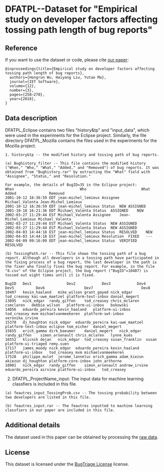 # DFATPL--Dataset for "Empirical study on developer factors affecting tossing path length of bug reports"

## Reference

If you want to use the dataset or code, please cite [our paper](http://digital-library.theiet.org/content/journals/10.1049/iet-sen.2017.0159):

```
@inproceedings{title={Empirical study on developer factors affecting tossing path length of bug reports},
  authors={Hongrun Wu, Haiyang Liu, Yutao Ma},
  journal={IET Software},
  volume={12},
  number={3},
  pages={258–270},
  year={2018},
}
```

## Data description

DFATPL_Eclipse contains two files "history&tp" and "input_data", which were used in the experiments for the Eclipse project. Similarly, the file directory DFATPL_Mozilla contains the files used in the experiments for the Mozilla project.

```
1. history&tp -- the modified history and tossing path of bug reports.

(a) Bughistory_filter -- This file contains the modified history ("When," "Who," "What," "Added," and "Removed") of bug reports. It was obtained from "Bughistory.rar" by extracting the "What" field with "Assignee", "Status," and "Resolution."  

For example, the details of BugID=35 in the Eclipse project:
When	 	 	 	 	          Who	 	 	 	          What	 	  Added	 	 	      Removed
2001-10-12 16:36:59 EDT	jean-michel_lemieux	Assignee	Michael_Valenta	Jean-Michel_Lemieux
2001-10-12 16:36:59 EDT	jean-michel_lemieux	Status	NEW	ASSIGNED
2001-10-18 16:21:36 EDT	Michael_Valenta	Status	ASSIGNED	NEW
2002-03-27 11:29:44 EST	Michael_Valenta	Assignee	Jean-Michel_Lemieux	Michael_Valenta
2002-03-27 11:29:44 EST	Michael_Valenta	Status	NEW	ASSIGNED
2002-03-27 11:29:44 EST	Michael_Valenta	Status	NEW	ASSIGNED
2002-04-03 14:44:18 EST	jean-michel_lemieux	Status	RESOLVED	NEW
2002-04-03 14:44:18 EST	jean-michel_lemieux	Resolution	FIXED	---
2002-04-09 09:16:09 EDT	jean-michel_lemieux	Status	VERIFIED	RESOLVED

(b) TossingPath.rar -- This file shows the tossing path of a bug report. Although all developers in a tossing path have participated in the fixing process of a bug report, the last developer in the path is the fixer who finally fixes the bug report. For example, in the file "8.csv" of the Eclipse project, the bug report ("BugID"=10407) is tossed out eight times until it is fixed.  

BugID	Dev1	 	 	    Dev2 	    	Dev3 	 	    Dev4 	  	  Dev5 	 	    Dev6 	 	 	  	  Dev7 	 	 	 	        Dev8
10407	kevin_haaland	mike_wilson	grant_gayed	nick_edgar	tod_creasey	kai-uwe_maetzel	platform-text-inbox	daniel_megert
13895	nick_edgar	randy_giffen	tod_creasey	chris_mclaren	csmclaren	debbie_wilson	platform-ui-inbox	bokowski
14856	eduardo_pereira	kevin_haaland	platform-ui-inbox	tod_creasey	mvm	michaelvanmeekeren	platform-swt-inbox	veronika_irvine
15370	dj_houghton	nick_edgar	eduardo_pereira	kai-uwe_maetzel	platform-text-inbox	eclipse	tom_eicher	daniel_megert
15655	erich_gamma	dirk_baeumer	daniel_megert	nick_edgar	randy_giffen	simon_arsenault	chris_mclaren	lynne_kues
16552	klicnik	dejan	nick_edgar	tod_creasey	susan_franklin	susan	platform-ui-triaged	remy.suen
17117	james_moody	nick_edgar	eduardo_pereira	kevin_haaland	platform-ui-inbox	tod_creasey	mvm	michaelvanmeekeren
17528	philippe_mulet	jerome_lanneluc	erich_gamma	adam_kiezun	akiezun	dj_houghton	platform-core-inbox	john_arthorne
18901	nick_edgar	randy_giffen	simon_arsenault	andrew_irvine	eduardo_pereira	airvine	platform-ui-inbox	tod_creasey
```

2. DFATPL_ProjectName_input: The input data for machine learning classfiers is included in this file. 

```
(a) feautres_input_TossingProb.csv -- The tossing probability between two developers are listed in this file.

(b) feautres_input.rar -- The feautres inputted to machine learning classfiers in our paper are included in this file.
```

## Additional details

The dataset used in this paper can be obtained by processing the [raw data](https://github.com/ssea-lab/BugTriage/tree/master/raw%20data).

## License
This dataset is licensed under the [BugTriage License](https://github.com/ssea-lab/BugTriage/blob/master/LICENSE) license.
